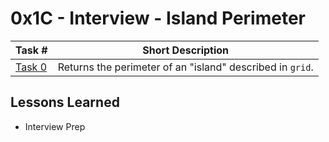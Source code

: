  # 0x1C - Interview - Island Perimeter
Task # | Short Description
-------|------------
[Task 0](0-island_perimeter.py) | Returns the perimeter of an "island" described in `grid`.

 ## Lessons Learned
* Interview Prep
